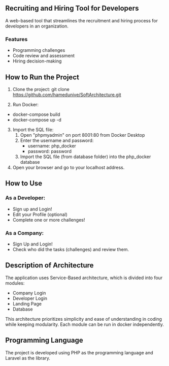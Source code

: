 ## Recruiting and Hiring Tool for Developers
A web-based tool that streamlines the recruitment and hiring process for developers in an organization. 

### Features
- Programming challenges 
- Code review and assessment 
- Hiring decision-making 

## How to Run the Project
1. Clone the project: 
git clone https://github.com/hamedunive/SoftArchitecture.git

2. Run Docker: 
- docker-compose build
- docker-compose up -d

3. Import the SQL file:
   1. Open "phpmyadmin" on port 8001:80 from Docker Desktop
   2. Enter the username and password: 
      - username: php_docker 
      - password: password 
   3. Import the SQL file (from database folder) into the php_docker database
4. Open your browser and go to your localhost address.

## How to Use
### As a Developer:
- Sign up and Login!
- Edit your Profile (optional)
- Complete one or more challenges!

### As a Company:
- Sign Up and Login!
- Check who did the tasks (challenges) and review them.

## Description of Architecture
The application uses Service-Based architecture, which is divided into four modules:
- Company Login
- Developer Login
- Landing Page
- Database 

This architecture prioritizes simplicity and ease of understanding in coding while keeping modularity. Each module can be run in docker independently.

## Programming Language
The project is developed using PHP as the programming language and Laravel as the library.
